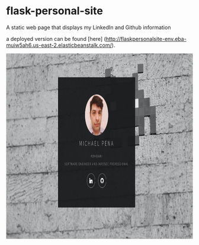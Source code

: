 # flask-personal-site
A static web page that displays my LinkedIn and Github information

a deployed version can be found [here] (http://flaskpersonalsite-env.eba-muiw5ah6.us-east-2.elasticbeanstalk.com/).

<img src="https://raw.githubusercontent.com/michael-pena/flask-personal-site/main/static/images/screenshot.png" width="800" height="500">

